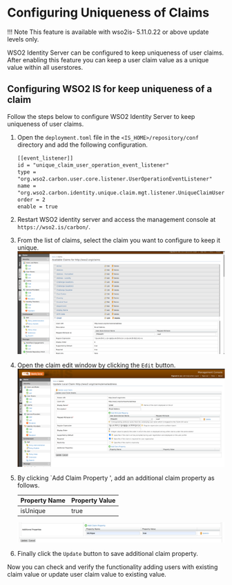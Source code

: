 # Configuring Uniqueness of Claims

!!! Note
      This feature is available with wso2is- 5.11.0.22 or above update levels only.

WSO2 Identity Server can be configured to keep uniqueness of user claims.
After enabling this feature you can keep a user claim value as a unique value within all userstores.

## Configuring WSO2 IS for keep uniqueness of a claim

Follow the steps below to configure WSO2 Identity Server to keep uniqueness of user claims.

1.	Open the `deployment.toml` file in the `<IS_HOME>/repository/conf` directory and add the following configuration.
    ```
    [[event_listener]] 
    id = "unique_claim_user_operation_event_listener"
    type = "org.wso2.carbon.user.core.listener.UserOperationEventListener"
    name = "org.wso2.carbon.identity.unique.claim.mgt.listener.UniqueClaimUserOperationEventListener" 
    order = 2 
    enable = true
    ```
2.	Restart WSO2 identity server and access the management console at `https://wso2.is/carbon/`. 

3.  From the list of claims, select the claim you want to configure to keep it unique.
    ![select-claim-from-list](../assets/img/learn/multi-attribute-login/select-claim-from-list.png)
    
4. Open the claim edit window by clicking the `Edit` button.
   ![claim-edite-window](../assets/img/learn/multi-attribute-login/claim-edite-window.png)
   
5. By clicking `Add Claim Property ', add an additional claim property as follows.
        <table>
        <thead>
            <tr class="header">
                <th>Property Name</th>
                <th>Property Value</th>
            </tr>
        </thead>
        <tbody>
            <tr class="odd">
                <td>isUnique</td>
                <td>true</td>
            </tr>
        </tbody>
    </table>

   ![additional-claim-properties](../assets/img/learn/multi-attribute-login/additional-claim-properties.png)

6. Finally click the `Update` button to save additional claim property. 

Now you can check and verify the functionality adding users with existing claim value or update user claim value to existing value.




